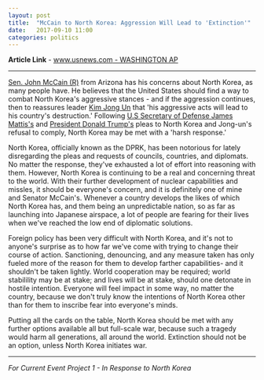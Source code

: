 ```yaml
---
layout: post
title:  "McCain to North Korea: Aggression Will Lead to 'Extinction'"
date:   2017-09-10 11:00
categories: politics
---
```


**Article Link** - [www.usnews.com - WASHINGTON AP](https://www.usnews.com/news/politics/articles/2017-09-10/mccain-to-north-korea-aggression-will-lead-to-extinction)

---

[Sen. John McCain (R)](https://www.mccain.senate.gov/public/index.cfm/biography) from Arizona has his concerns about North Korea, as many people have. He believes that the United States should find a way to combat North Korea's aggressive stances - and if the aggression continues, then to reassures leader [Kim Jong Un](https://www.biography.com/people/kim-jong-un-21125351) that 'his aggressive acts will lead to his country's destruction.' Following [U.S Secretary of Defense James Mattis's](https://www.defense.gov/About/Biographies/Biography-View/Article/1055835/james-mattis/) and [President Donald Trump's](https://www.whitehouse.gov/administration/president-trump) pleas to North Korea and Jong-un's refusal to comply, North Korea may be met with a 'harsh response.'

North Korea, officially known as the DPRK, has been notorious for lately disregarding the pleas and requests of councils, countries, and diplomats. No matter the response, they've exhausted a lot of effort into reasoning with them. However, North Korea is continuing to be a real and concerning threat to the world. With their further development of nuclear capabilities and missles, it should be everyone's concern, and it is definitely one of mine and Senator McCain's. Whenever a country develops the likes of which North Korea has, and them being an unpredictable nation, so as far as launching into Japanese airspace, a lot of people are fearing for their lives when we've reached the low end of diplomatic solutions.

Foreign policy has been very difficult with North Korea, and it's not to anyone's surprise as to how far we've come with trying to change their course of action. Sanctioning, denouncing, and any measure taken has only fueled more of the reason for them to develop farther capabilities- and it shouldn't be taken lightly. World cooperation may be required; world stabilility may be at stake; and lives will be at stake, should one detonate in hostile intention. Everyone will feel impact in some way, no matter the country, because we don't truly know the intentions of North Korea other than for them to inscribe fear into everyone's minds.

Putting all the cards on the table, North Korea should be met with any further options available all but full-scale war, because such a tragedy would harm all generations, all around the world. Extinction should not be an option, unless North Korea initiates war.

---

_For Current Event Project 1 - In Response to North Korea_
